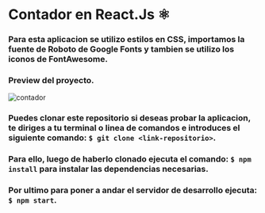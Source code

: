 # Contador en React.Js ⚛
### Para esta aplicacion se utilizo estilos en CSS, importamos la fuente de Roboto de Google Fonts y tambien se utilizo los iconos de FontAwesome.
### Preview del proyecto.
![contador](https://dev-to-uploads.s3.amazonaws.com/uploads/articles/17be47q3odvgnh6s3gsv.png)

### Puedes clonar este repositorio si deseas probar la aplicacion, te diriges a tu terminal o linea de comandos e introduces el siguiente comando: `$ git clone <link-repositorio>`.

### Para ello, luego de haberlo clonado ejecuta el comando: `$ npm install` para instalar las dependencias necesarias.

### Por ultimo para poner a andar el servidor de desarrollo ejecuta: `$ npm start`.